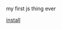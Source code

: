 my first js thing ever

[install](https://raw.githubusercontent.com/Actiol/osuBBCodeCopier/refs/heads/main/osuBBCodeCopier.js)

